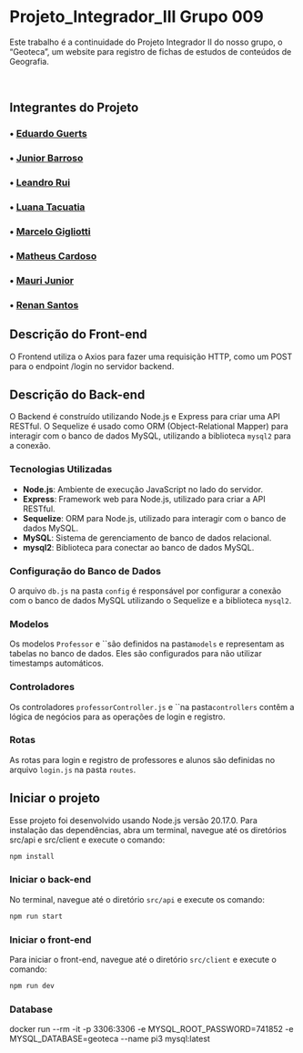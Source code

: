 # Projeto_Integrador_III Grupo 009

Este trabalho é a continuidade do Projeto Integrador II do nosso grupo, o “Geoteca”, um website para registro de fichas de estudos de conteúdos de Geografia.

<br>

## Integrantes do Projeto

### • [Eduardo Guerts](https://github.com/EduardoGuerts)

### • [Junior Barroso](https://github.com/)

### • [Leandro Rui](https://github.com/segueorui)

### • [Luana Tacuatia](https://github.com/luana-tacuatia)

### • [Marcelo Gigliotti](https://github.com/MSgigliotti)

### • [Matheus Cardoso](https://github.com/)

### • [Mauri Junior](https://github.com/maurijr1)

### • [Renan Santos](https://github.com/renan-r-santos)

## Descrição do Front-end

O Frontend utiliza o Axios para fazer uma requisição HTTP, como um POST para o endpoint /login no servidor backend.

## Descrição do Back-end

O Backend é construído utilizando Node.js e Express para criar uma API RESTful. O Sequelize é usado como ORM (Object-Relational Mapper) para interagir com o banco de dados MySQL, utilizando a biblioteca `mysql2` para a conexão.

### Tecnologias Utilizadas

- **Node.js**: Ambiente de execução JavaScript no lado do servidor.
- **Express**: Framework web para Node.js, utilizado para criar a API RESTful.
- **Sequelize**: ORM para Node.js, utilizado para interagir com o banco de dados MySQL.
- **MySQL**: Sistema de gerenciamento de banco de dados relacional.
- **mysql2**: Biblioteca para conectar ao banco de dados MySQL.

### Configuração do Banco de Dados

O arquivo `db.js` na pasta `config` é responsável por configurar a conexão com o banco de dados MySQL utilizando o Sequelize e a biblioteca `mysql2`.

### Modelos

Os modelos `Professor` e ``são definidos na pasta`models` e representam as tabelas no banco de dados. Eles são configurados para não utilizar timestamps automáticos.

### Controladores

Os controladores `professorController.js` e ``na pasta`controllers` contêm a lógica de negócios para as operações de login e registro.

### Rotas

As rotas para login e registro de professores e alunos são definidas no arquivo `login.js` na pasta `routes`.

## Iniciar o projeto

Esse projeto foi desenvolvido usando Node.js versão 20.17.0.
Para instalação das dependências, abra um terminal, navegue até os diretórios src/api e src/client e execute o comando:

```sh
npm install
```

### Iniciar o back-end

No terminal, navegue até o diretório `src/api` e execute os comando:

```sh
npm run start
```

### Iniciar o front-end

Para iniciar o front-end, navegue até o diretório `src/client` e execute o comando:

```sh
npm run dev
```

### Database

docker run --rm -it -p 3306:3306 -e MYSQL_ROOT_PASSWORD=741852 -e MYSQL_DATABASE=geoteca --name pi3 mysql:latest

